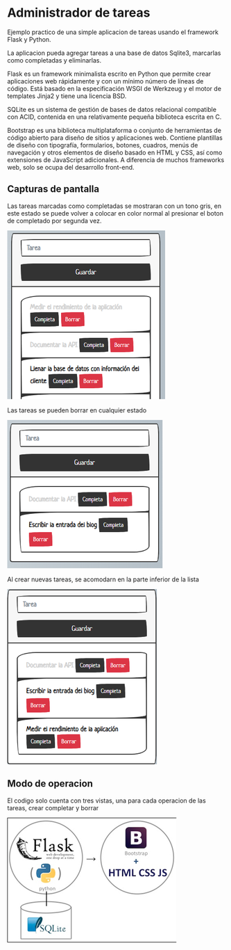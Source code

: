 # Administrador de tareas

Ejemplo practico de una simple aplicacion de tareas usando el framework Flask y Python.

La aplicacion pueda agregar tareas a una base de datos Sqlite3, marcarlas como completadas y eliminarlas.

Flask es un framework minimalista escrito en Python que permite crear aplicaciones web rápidamente y con un mínimo 
número de líneas de código. 
Está basado en la especificación WSGI de Werkzeug y el motor de templates Jinja2 y tiene una licencia BSD.

SQLite es un sistema de gestión de bases de datos relacional compatible con ACID, contenida en una relativamente 
pequeña biblioteca escrita en C.

Bootstrap es una biblioteca multiplataforma o conjunto de herramientas de código abierto para diseño de sitios y 
aplicaciones web. 
Contiene plantillas de diseño con tipografía, formularios, botones, cuadros, menús de navegación y otros elementos de 
diseño basado en HTML y CSS, así como extensiones de JavaScript adicionales. 
A diferencia de muchos frameworks web, solo se ocupa del desarrollo front-end.

## Capturas de pantalla

Las tareas marcadas como completadas se mostraran con un tono gris, en este estado se puede volver a colocar en color 
normal al presionar el boton de completado por segunda vez.

![Captura 1](/screenshot/Admin-2.png)

Las tareas se pueden borrar en cualquier estado

![Captura 2](/screenshot/Admin-3.png)

Al crear nuevas tareas, se acomodarn en la parte inferior de la lista

![Captura 3](/screenshot/Admin-4.png)

## Modo de operacion

El codigo solo cuenta con tres vistas, una para cada operacion de las tareas, crear completar y borrar

![Flask](/screenshot/flask-python.png)